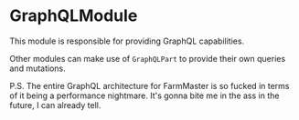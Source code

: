 ﻿# GraphQLModule

This module is responsible for providing GraphQL capabilities.

Other modules can make use of `GraphQLPart` to provide their own queries and mutations.

P.S. The entire GraphQL architecture for FarmMaster is so fucked in terms
of it being a performance nightmare. It's gonna bite me in the ass in the future, I can already tell.